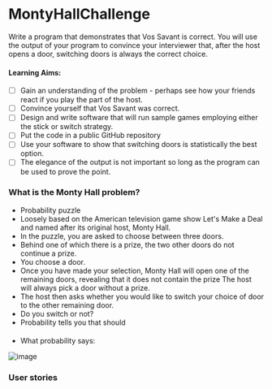 # MontyHallChallenge

Write a program that demonstrates that Vos Savant is correct. You will use the output of your program to convince your interviewer that, after the host opens a door, switching doors is always the correct choice.

#### Learning Aims:

- [ ] Gain an understanding of the problem - perhaps see how your friends react if you play the part of the host.
- [ ] Convince yourself that Vos Savant was correct.
- [ ] Design and write software that will run sample games employing either the stick or switch strategy.
- [ ] Put the code in a public GitHub repository
- [ ] Use your software to show that switching doors is statistically the best option.
- [ ] The elegance of the output is not important so long as the program can be used to prove the point.

### What is the Monty Hall problem?

- Probability puzzle
- Loosely based on the American television game show Let's Make a Deal and named after its original host, Monty Hall.
- In the puzzle, you are asked to choose between three doors. 
- Behind one of which there is a prize, the two other doors do not continue a prize. 
- You choose a door. 
- Once you have made your selection, Monty Hall will open one of the remaining doors, revealing that it does not contain the prize The host will always pick a door without a prize.
- The host then asks whether you would like to switch your choice of door to the other remaining door. 
- Do you switch or not? 
- Probability tells you that should 

####
- What probability says:

![image](https://user-images.githubusercontent.com/108976875/202731546-6763d3a3-7dab-48dc-8178-f0bde5677f92.png)

### User stories

